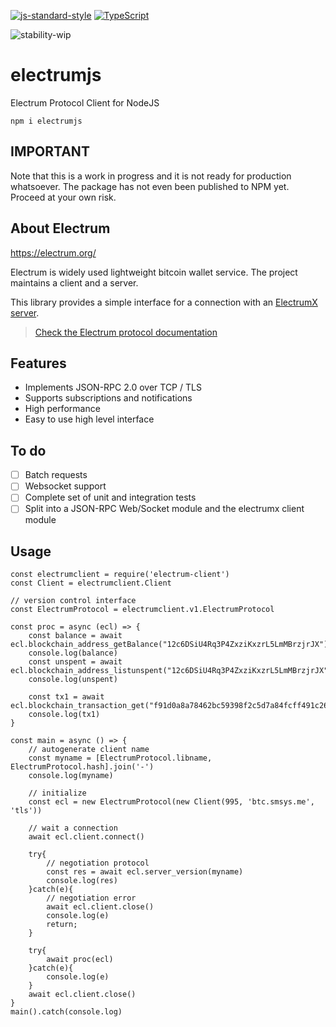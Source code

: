 [![js-standard-style](https://cdn.rawgit.com/feross/standard/master/badge.svg)](https://github.com/feross/standard)
[![TypeScript](https://badges.frapsoft.com/typescript/love/typescript-200x44.png?v=101)](https://github.com/ellerbrock/typescript-badges/)

![stability-wip](https://img.shields.io/badge/stability-work_in_progress-lightgrey.svg)

# electrumjs

Electrum Protocol Client for NodeJS

```
npm i electrumjs
```

## IMPORTANT

Note that this is a work in progress and it is not ready for production whatsoever. The package has not even been published to NPM yet. Proceed at your own risk.

## About Electrum

https://electrum.org/

Electrum is widely used lightweight bitcoin wallet service. The project maintains a client and a server.

This library provides a simple interface for a connection with an [ElectrumX server](https://github.com/kyuupichan/electrumx/).

> [Check the Electrum protocol documentation](https://electrumx.readthedocs.io/en/latest/protocol.html)

## Features

* Implements JSON-RPC 2.0 over TCP / TLS
* Supports subscriptions and notifications
* High performance
* Easy to use high level interface

## To do

- [ ] Batch requests
- [ ] Websocket support
- [ ] Complete set of unit and integration tests
- [ ] Split into a JSON-RPC Web/Socket module and the electrumx client module

## Usage

```
const electrumclient = require('electrum-client')
const Client = electrumclient.Client

// version control interface
const ElectrumProtocol = electrumclient.v1.ElectrumProtocol

const proc = async (ecl) => {
    const balance = await ecl.blockchain_address_getBalance("12c6DSiU4Rq3P4ZxziKxzrL5LmMBrzjrJX")
    console.log(balance)
    const unspent = await ecl.blockchain_address_listunspent("12c6DSiU4Rq3P4ZxziKxzrL5LmMBrzjrJX")
    console.log(unspent)

    const tx1 = await ecl.blockchain_transaction_get("f91d0a8a78462bc59398f2c5d7a84fcff491c26ba54c4833478b202796c8aafd")
    console.log(tx1)
}

const main = async () => {
    // autogenerate client name
    const myname = [ElectrumProtocol.libname, ElectrumProtocol.hash].join('-')
    console.log(myname)

    // initialize
    const ecl = new ElectrumProtocol(new Client(995, 'btc.smsys.me', 'tls'))

    // wait a connection
    await ecl.client.connect()

    try{
        // negotiation protocol
        const res = await ecl.server_version(myname)
        console.log(res)
    }catch(e){
        // negotiation error
        await ecl.client.close()
        console.log(e)
        return;
    }

    try{
        await proc(ecl)
    }catch(e){
        console.log(e)
    }
    await ecl.client.close()
}
main().catch(console.log)
```
